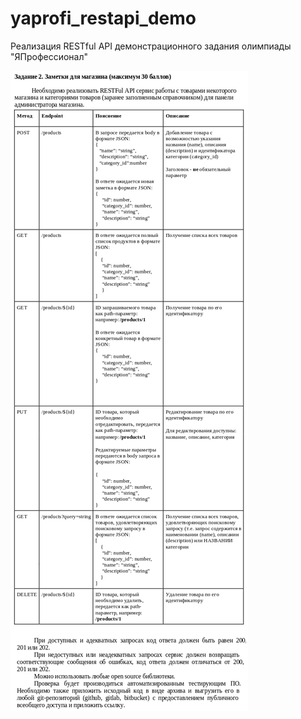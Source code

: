 # yaprofi_restapi_demo
Реализация RESTful API демонстрационного задания олимпиады "ЯПрофессионал"


<img align="center" src="https://github.com/keshe4ka/yaprofi_restapi_demo/blob/main/task.png">
